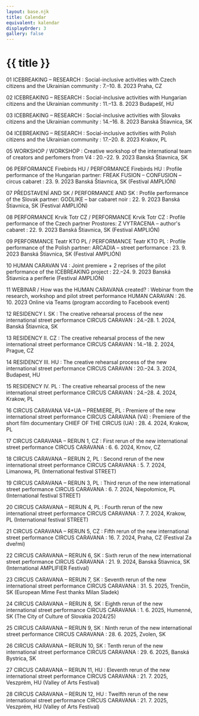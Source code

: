 ```yaml
---
layout: base.njk
title: Calendar
equivalent: kalendar
displayOrder: 3
gallery: false
---
```


# {{ title }}


01 ICEBREAKING – RESEARCH
: Social-inclusive activities with Czech citizens and the Ukrainian community
: <time datetime="2023-08-07">7.–10. 8. 2023</time> Praha, CZ

02 ICEBREAKING – RESEARCH
: Social-inclusive activities with Hungarian citizens and the Ukrainian community
: <time datetime="2023-08-11">11.–13. 8. 2023</time> Budapešť, HU 

03 ICEBREAKING – RESEARCH
: Social-inclusive activities with Slovaks citizens and the Ukrainian community
: <time datetime="2023-08-14">14.–16. 8. 2023</time> Banská Štiavnica, SK 

04 ICEBREAKING – RESEARCH 
: Social-inclusive activities with Polish citizens and the Ukrainian community
: <time datetime="2023-08-17">17.–20. 8. 2023</time> Krakov, PL 

05 WORKSHOP / WORKSHOP 
: Creative workshop of the international team of creators and perfomers from V4
: <time datetime="2023-09-20">20.–22. 9. 2023</time> Banská Štiavnica, SK 

06 PERFORMANCE Firebirds HU / PERFORMANCE Firebirds HU
: Profile performance of the Hungarian partner: FREAK FUSION – CONFUSION – circus cabaret 
: <time datetime="2023-09-23">23. 9. 2023</time> Banská Štiavnica, SK (Festival AMPLIÓN) 

07 PŘEDSTAVENÍ AND SK / PERFORMANCE AND SK
: Profile performance of the Slovak partner: GODLIKE – bar cabaret noir
: <time datetime="2023-09-22">22. 9. 2023</time> Banská Štiavnica, SK (Festival AMPLIÓN)

08 PERFORMANCE Krvik Totr CZ / PERFORMANCE Krvik Totr CZ 
: Profile performance of the Czech partner Prostores: Z VYTRACENA – author's cabaret
: <time datetime="2023-09-22">22. 9. 2023</time> Banská Štiavnica, SK (Festival AMPLIÓN)

09 PERFORMANCE Teatr KTO PL / PERFORMANCE Teatr KTO PL 
: Profile performance of the Polish partner: ARCADIA – street performance
: <time datetime="2023-09-23">23. 9. 2023</time> Banská Štiavnica, SK (Festival AMPLIÓN)

10 HUMAN CARAVAN V4
: Joint premiere + 2 reprises of the pilot performance of the ICEBREAKING project 
: <time datetime="2023-09-22">22.–24. 9. 2023</time> Banská Štiavnica a periferie (Festival AMPLIÓN)

11 WEBINAR / How was the HUMAN CARAVANA created?
: Webinar from the research, workshop and pilot street performance HUMAN CARAVAN
: <time datetime="2023-10-26T18:00:00">26. 10. 2023</time> Online via Teams (program according to Facebook event)

12 RESIDENCY I. SK
: The creative rehearsal process of the new international street performance CIRCUS CARAVAN
: <time datetime="2024-01-24">24.–28. 1. 2024</time>, Banská Štiavnica, SK

13 RESIDENCY II. CZ
: The creative rehearsal process of the new international street performance CIRCUS CARAVAN
: <time datetime="2024-02-14">14.–18. 2. 2024</time>, Prague, CZ

14 RESIDENCY III. HU
: The creative rehearsal process of the new international street performance CIRCUS CARAVAN
: <time datetime="2024-03-20">20.–24. 3. 2024</time>, Budapest, HU

15 RESIDENCY IV. PL
: The creative rehearsal process of the new international street performance CIRCUS CARAVAN
: <time datetime="2024-04-24">24.–28. 4. 2024</time>, Krakow, PL

16 CIRCUS CARAVANA V4+UA – PREMIERE, PL
: Premiere of the new international street performance CIRCUS CARAVANA (V4)
: Premiere of the short film documentary CHIEF OF THE CIRCUS (UA)
: <time datetime="2024-04-28">28. 4. 2024</time>, Krakow, PL

17 CIRCUS CARAVANA – RERUN 1, CZ
: First rerun of the new international street performance CIRCUS CARAVANA
: <time datetime="2024-06-06">6. 6. 2024</time>, Krnov, CZ

18 CIRCUS CARAVANA – RERUN 2, PL
: Second rerun of the new international street performance CIRCUS CARAVANA
: <time datetime="2024-07-05">5. 7. 2024</time>, Limanowa, PL (International festival STREET)

19 CIRCUS CARAVANA – RERUN 3, PL
: Third rerun of the new international street performance CIRCUS CARAVANA
: <time datetime="2024-07-06">6. 7. 2024</time>, Niepołomice, PL (International festival STREET)

20 CIRCUS CARAVANA – RERUN 4, PL
: Fourth rerun of the new international street performance CIRCUS CARAVANA
: <time datetime="2024-07-07">7. 7. 2024</time>, Krakow, PL (International festival STREET)

21 CIRCUS CARAVANA – RERUN 5, CZ
: Fifth rerun of the new international street performance CIRCUS CARAVANA
: <time datetime="2024-07-16">16. 7. 2024</time>, Praha, CZ (Festival Za dveřmi)

22 CIRCUS CARAVANA – RERUN 6, SK
: Sixth rerun of the new international street performance CIRCUS CARAVANA
: <time datetime="2024-09-21">21. 9. 2024</time>, Banská Štiavnica, SK (International AMPLIFIER Festival)

23 CIRCUS CARAVANA – RERUN 7, SK
: Seventh rerun of the new international street performance CIRCUS CARAVANA
: <time datetime="2025-05-31">31. 5. 2025</time>, Trenčín, SK (European Mime Fest thanks Milan Sladek)

24 CIRCUS CARAVANA – RERUN 8, SK
: Eighth rerun of the new international street performance CIRCUS CARAVANA
: <time datetime="2025-06-1">1. 6. 2025</time>, Humenné, SK (The City of Culture of Slovakia 2024/25)

25 CIRCUS CARAVANA – RERUN 9, SK
: Ninth rerun of the new international street performance CIRCUS CARAVANA
: <time datetime="2025-06-28">28. 6. 2025</time>, Zvolen, SK

26 CIRCUS CARAVANA – RERUN 10, SK
: Tenth rerun of the new international street performance CIRCUS CARAVANA
: <time datetime="2025-06-29">29. 6. 2025</time>, Banská Bystrica, SK

27 CIRCUS CARAVANA – RERUN 11, HU
: Eleventh rerun of the new international street performance CIRCUS CARAVANA
: <time datetime="2025-07-21">21. 7. 2025</time>, Veszprém, HU (Valley of Arts Festival)

28 CIRCUS CARAVANA – RERUN 12, HU
: Twelfth rerun of the new international street performance CIRCUS CARAVANA
: <time datetime="2025-07-21">21. 7. 2025</time>, Veszprém, HU (Valley of Arts Festival)